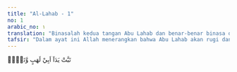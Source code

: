 ```yaml
---
title: "Al-Lahab - 1"
no: 1
arabic_no: ١
translation: "Binasalah kedua tangan Abu Lahab dan benar-benar binasa dia!"
tafsir: "Dalam ayat ini Allah menerangkan bahwa Abu Lahab akan rugi dan binasa dan kata-kata ini sebagai kutukan dari Allah baginya. Binasa pada kedua belah tangannya karena tangan adalah alat bekerja dan bertindak. Bila kedua belah tangan seseorang telah binasa, berarti ia telah binasa.\n\nDikatakan Abu Lahab, padahal namanya Abdul-'Uzza, karena ia berwajah tampan menawan. Namun para ulama berpendapat bahwa dikatakan Abu Lahab karena ia pasti menjadi penghuni neraka yang bergejolak apinya. Hal itu seperti orang komunis memilih syiar merah dan golongan kiri karena golongan kiri adalah ashabusy-syimal.\n\nPermulaan ayat ini adalah kutukan atas kebinasaan Abu Lahab dan penutupnya adalah sebagai keterangan dari Allah bahwa kutukan tersebut telah terbukti dan Abu Lahab pasti rugi di dunia dan di akhirat.\n\nKetika ayat tabbat yadA abi lahabin watabba turun, Ummu Jamil al-'AurA (wanita yang sebelah matanya buta) binti harb datang sambil berteriak-teriak. Ia membawa batu sekepalan tangan, seraya berkata. \"Dia mencela (agama kami), kami menolak. Agamanya kami benci dan perintahnya kami bantah.\" Ketika itu Nabi saw. duduk di dalam masjid bersama Abu Bakar. Ketika Abu Bakar melihat wanita itu, beliau berkata, Wahai Rasulullah, wanita itu telah datang. Saya khawatir dia melihatmu.\" Maka Rasulullah saw. berkata \"Dia tidak akan melihatku.\" Kemudian Nabi membaca sebuah ayat dan berlindung dengan menggunakan ayat itu. Beliau membaca \"Dan apabila kamu membaca Al-Qur'an, kami jadikan diantara kamu dan orang-orang yang tidak beriman itu penghalang yang tertutup.\" Wanita itu berdiri di depan Abu Bakar, namum ia tidak bisa melihat Rasulullah saw. Ia berkata, \"Hai Abu Bakar, aku mendapat kabar bahwa temanmu itu telah menghinaku.\" Abu Bakar berkata, \"Tidak. Demi Tuhan Pemilik Ka'bah. Dia tidak mencelamu.\" Lalu wanita itu berpaling sambil berkata, \"Kaum Quraisy telah tahu kalau aku adalah putri pembesarnya.\" (Riwayat al-hakim)"
---
```


تَبَّتْ يَدَآ اَبِيْ لَهَبٍ وَّتَبَّۗ
